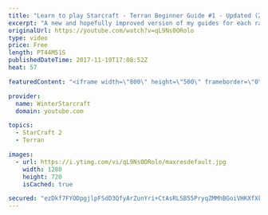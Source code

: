 ```yaml
---
title: "Learn to play Starcraft - Terran Beginner Guide #1 - Updated (2017 LOTV)"
excerpt: "A new and hopefully improved version of my guides for each race where I go over as many basics as possible while doing it live :)  I strongly believe that a super structured guide style is not very helpful compared to watching/playing the game actively.  Feedback is greatly appreciated. -- Watch live"
originalUrl: https://youtube.com/watch?v=qL9Ns0ORolo
type: video
price: Free
length: PT44M51S
publishedDateTime: 2017-11-19T17:08:52Z
heat: 57

featuredContent: "<iframe width=\"800\" height=\"500\" frameborder=\"0\" src=\"https://www.youtube.com/embed/qL9Ns0ORolo\" allow=\"accelerometer; autoplay; encrypted-media; gyroscope; picture-in-picture\" allowfullscreen></iframe>"

provider:
  name: WinterStarcraft
  domain: youtube.com

topics:
  - StarCraft 2
  - Terran

images:
  - url: https://i.ytimg.com/vi/qL9Ns0ORolo/maxresdefault.jpg
    width: 1280
    height: 720
    isCached: true

secured: "ezDkf7FYODpgjlpFSdD3QfyArZunYri+CtAsRLSB55PryqZMMhBGoiVHKXfXkc7iHK8Uwv0bjyBYKHlTk1uUCjhFFfP4jgd1ypi205E8+5I1c4AKucAsfzNzmDRCXnFZQIzHGW/y8JmM+5zX4tIgwkCNbz3qlQCmIh4dMvzw2Czz4zsP8z9zrNhjTff5wqjPxUSErT1m0/HBC51HFrU12X14AkZ6GiIvehvSyXGINyA6MBpiUDtkDFJaDmGCBSyD+CP33+7F6iirkYIXWi6aFxC/lJkfeeBfoA0gtHpC+AryPTKT0crzI8atEceBhlNRS9pt0O6DOsyCtokgpUmYTX5xTMgLwwCMLRuTTrDNM3VrYjWLBl1+jMckbDYtZq61s4LYG0zop5FhDedmTwYRMWChyFjI/2ofa1AhF6uqfHcJjiSYyw1Ad6m2K0PPxdMG;mwuOzX92W8nXMjKWDs3+6A=="
---
```


